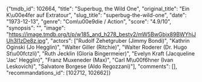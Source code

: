 {"tmdb_id": 102664, "title": "Superbug, the Wild One", "original_title": "Ein K\u00e4fer auf Extratour", "slug_title": "superbug-the-wild-one", "date": "1973-12-13", "genre": "Com\u00e9die / Action", "score": "4.9/10", "synopsis": "", "image": "https://image.tmdb.org/t/p/w185_and_h278_bestv2/mW5BwGbjx89BWYhjJUh3I1zDe8z.jpg", "actors": ["Rudolf Zehetgruber (Jimmy Bondi)", "Kathrin Oginski (Jo Hegglin)", "Walter Giller (Ritchie)", "Walter Roderer (Dr. Hugo St\u00fctzli)", "Ruth Jecklin (Gloria Bingermeier)", "Evelyn Kraft (Jacqueline 'Jac' Hegglin)", "Franz Muxeneder (Max)", "Carl M\u00f6hner (Ivan Leskovich)", "Salvatore Borgese (Aldo Regozzani)"], "comments": [], "recommandations_id": [102712, 102662]}